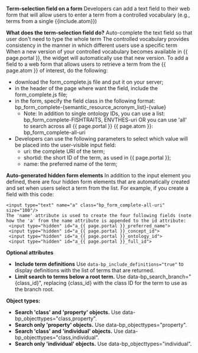 **Term-selection field on a form**
Developers can add a text field to their web form that will allow users to enter a term from a controlled vocabulary (e.g., terms from a single {{include.atom}})

**What does the term-selection field do?**
Auto-complete the text field so that user don't need to type the whole term
The controlled vocabulary provides consistency in the manner in which different users use a specific term
When a new version of your controlled vocabulary becomes available in {{ page.portal }}, the widget will automatically use that new version.
To add a field to a web form that allows users to retrieve a term from the {{ page.atom }} of interest, do the following:
- download the form_complete.js file and put it on your server;
- in the header of the page where want the field, include the form_complete.js file;
- in the form, specify the field class in the following format: bp_form_complete-{semantic_resource_acronym_list}-{value} 
  - Note: In addition to single ontology IDs, you can use a list:
bp_form_complete-FISHTRAITS, ENVTHES-uri OR you can use 'all' to search across all {{ page.portal }} {{ page.atom }}: bp_form_complete-all-uri 
- Developers can use the following parameters to select which value will be placed into the user-visible input field: 
  - uri: the complete URI of the term;
  - shortid: the short ID of the term, as used in {{ page.portal }};
  - name: the preferred name of the term;

**Auto-generated hidden form elements**
In addition to the input element you defined, there are four hidden form elements that are automatically created and set when users select a term from the list. For example, if you create a field with this code:
```
<input type="text" name="a" class="bp_form_complete-all-uri" size="100"/> 
The 'name' attribute is used to create the four following fields (note how the 'a' from the name attribute is appended to the id attribute:
 <input type="hidden" id="a_{{ page.portal }}_preferred_name">
 <input type="hidden" id="a_{{ page.portal }}_concept_id">
 <input type="hidden" id="a_{{ page.portal }}_ontology_id">
 <input type="hidden" id="a_{{ page.portal }}_full_id">
```

**Optional attributes**
- **Include term definitions** Use `data-bp_include_definitions="true"`  to display definitions with the list of terms that are returned.
- **Limit search to terms below a root term.** Use data-bp_search_branch="{class_id}", replacing {class_id} with the class ID for the term to use as the branch root.

**Object types:**
- **Search 'class' and 'property' objects.** Use data-bp_objecttypes="class,property".
- **Search only 'property' objects.** Use data-bp_objecttypes="property".
- **Search 'class' and 'individual' objects.** Use data-bp_objecttypes="class,individual".
- **Search only 'individual' objects.** Use data-bp_objecttypes="individual".
